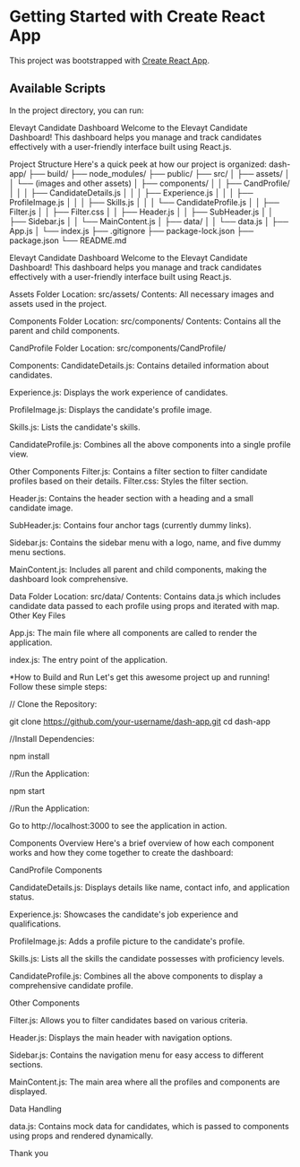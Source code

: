 # Getting Started with Create React App

This project was bootstrapped with [Create React App](https://github.com/facebook/create-react-app).

## Available Scripts

In the project directory, you can run:

Elevayt Candidate Dashboard
Welcome to the Elevayt Candidate Dashboard! This dashboard helps you manage and track candidates effectively with a user-friendly interface built using React.js.

Project Structure
Here's a quick peek at how our project is organized:
dash-app/
├── build/
├── node_modules/
├── public/
├── src/
│   ├── assets/
│   │   └── (images and other assets)
│   ├── components/
│   │   ├── CandProfile/
│   │   │   ├── CandidateDetails.js
│   │   │   ├── Experience.js
│   │   │   ├── ProfileImage.js
│   │   │   ├── Skills.js
│   │   │   └── CandidateProfile.js
│   │   ├── Filter.js
│   │   ├── Filter.css
│   │   ├── Header.js
│   │   ├── SubHeader.js
│   │   ├── Sidebar.js
│   │   └── MainContent.js
│   ├── data/
│   │   └── data.js
│   ├── App.js
│   └── index.js
├── .gitignore
├── package-lock.json
├── package.json
└── README.md

Elevayt Candidate Dashboard
Welcome to the Elevayt Candidate Dashboard! This dashboard helps you manage and track candidates effectively with a user-friendly interface built using React.js.

 Assets Folder
Location: src/assets/
Contents: All necessary images and assets used in the project.

 Components Folder
Location: src/components/
Contents: Contains all the parent and child components.

CandProfile Folder
Location: src/components/CandProfile/

Components:
CandidateDetails.js: Contains detailed information about candidates.

Experience.js: Displays the work experience of candidates.

ProfileImage.js: Displays the candidate's profile image.

Skills.js: Lists the candidate's skills.

CandidateProfile.js: Combines all the above components into a single profile view.

Other Components
Filter.js: Contains a filter section to filter candidate profiles based on their details.
Filter.css: Styles the filter section.

Header.js: Contains the header section with a heading and a small candidate image.

SubHeader.js: Contains four anchor tags (currently dummy links).

Sidebar.js: Contains the sidebar menu with a logo, name, and five dummy menu sections.

MainContent.js: Includes all parent and child components, making the dashboard look comprehensive.

 Data Folder
Location: src/data/
Contents: Contains data.js which includes candidate data passed to each profile using props and iterated with map.
Other Key Files

App.js: The main file where all components are called to render the application.

index.js: The entry point of the application.

*How to Build and Run
Let's get this awesome project up and running! Follow these simple steps:

// Clone the Repository:

git clone https://github.com/your-username/dash-app.git
cd dash-app

//Install Dependencies:

npm install

//Run the Application:

npm start

//Run the Application:

Go to http://localhost:3000 to see the application in action.


Components Overview
Here's a brief overview of how each component works and how they come together to create the dashboard:

CandProfile Components


CandidateDetails.js: Displays details like name, contact info, and application status.

Experience.js: Showcases the candidate's job experience and qualifications.

ProfileImage.js: Adds a profile picture to the candidate's profile.

Skills.js: Lists all the skills the candidate possesses with proficiency levels.

CandidateProfile.js: Combines all the above components to display a comprehensive candidate profile.

Other Components


Filter.js: Allows you to filter candidates based on various criteria.

Header.js: Displays the main header with navigation options.

Sidebar.js: Contains the navigation menu for easy access to different sections.

MainContent.js: The main area where all the profiles and components are displayed.


Data Handling

data.js: Contains mock data for candidates, which is passed to components using props and rendered dynamically.

Thank you

